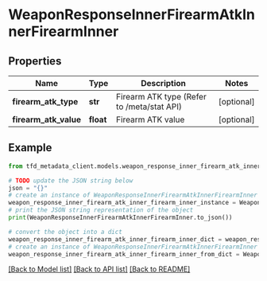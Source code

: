 # WeaponResponseInnerFirearmAtkInnerFirearmInner


## Properties

Name | Type | Description | Notes
------------ | ------------- | ------------- | -------------
**firearm_atk_type** | **str** | Firearm ATK type (Refer to /meta/stat API) | [optional] 
**firearm_atk_value** | **float** | Firearm ATK value | [optional] 

## Example

```python
from tfd_metadata_client.models.weapon_response_inner_firearm_atk_inner_firearm_inner import WeaponResponseInnerFirearmAtkInnerFirearmInner

# TODO update the JSON string below
json = "{}"
# create an instance of WeaponResponseInnerFirearmAtkInnerFirearmInner from a JSON string
weapon_response_inner_firearm_atk_inner_firearm_inner_instance = WeaponResponseInnerFirearmAtkInnerFirearmInner.from_json(json)
# print the JSON string representation of the object
print(WeaponResponseInnerFirearmAtkInnerFirearmInner.to_json())

# convert the object into a dict
weapon_response_inner_firearm_atk_inner_firearm_inner_dict = weapon_response_inner_firearm_atk_inner_firearm_inner_instance.to_dict()
# create an instance of WeaponResponseInnerFirearmAtkInnerFirearmInner from a dict
weapon_response_inner_firearm_atk_inner_firearm_inner_from_dict = WeaponResponseInnerFirearmAtkInnerFirearmInner.from_dict(weapon_response_inner_firearm_atk_inner_firearm_inner_dict)
```
[[Back to Model list]](../README.md#documentation-for-models) [[Back to API list]](../README.md#documentation-for-api-endpoints) [[Back to README]](../README.md)


